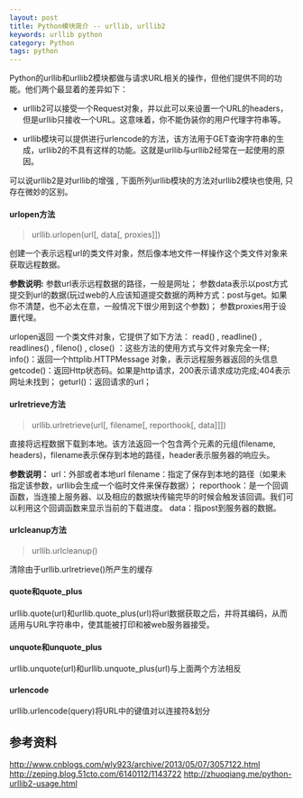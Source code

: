 ```yaml
---
layout: post
title: Python模块简介 -- urllib, urllib2
keywords: urllib python
category: Python
tags: python
---
```


Python的urllib和urllib2模块都做与请求URL相关的操作，但他们提供不同的功能。他们两个最显着的差异如下：

* urllib2可以接受一个Request对象，并以此可以来设置一个URL的headers，但是urllib只接收一个URL。这意味着，你不能伪装你的用户代理字符串等。

* urllib模块可以提供进行urlencode的方法，该方法用于GET查询字符串的生成，urllib2的不具有这样的功能。这就是urllib与urllib2经常在一起使用的原因。

可以说urllib2是对urllib的增强 , 下面所列urllib模块的方法对urllib2模块也使用, 只存在微妙的区别。

#### urlopen方法

> urllib.urlopen(url[, data[, proxies]])

创建一个表示远程url的类文件对象，然后像本地文件一样操作这个类文件对象来获取远程数据。

**参数说明:**
参数url表示远程数据的路径，一般是网址；
参数data表示以post方式提交到url的数据(玩过web的人应该知道提交数据的两种方式：post与get。如果你不清楚，也不必太在意，一般情况下很少用到这个参数)；
参数proxies用于设置代理。

urlopen返回 一个类文件对象，它提供了如下方法：
read() , readline() , readlines() , fileno() , close() ：这些方法的使用方式与文件对象完全一样;
info()：返回一个httplib.HTTPMessage 对象，表示远程服务器返回的头信息
getcode()：返回Http状态码。如果是http请求，200表示请求成功完成;404表示网址未找到；
geturl()：返回请求的url；

#### urlretrieve方法
> urllib.urlretrieve(url[, filename[, reporthook[, data]]])

直接将远程数据下载到本地。该方法返回一个包含两个元素的元组(filename, headers)，filename表示保存到本地的路径，header表示服务器的响应头。

**参数说明：**
url：外部或者本地url
filename：指定了保存到本地的路径（如果未指定该参数，urllib会生成一个临时文件来保存数据）；
reporthook：是一个回调函数，当连接上服务器、以及相应的数据块传输完毕的时候会触发该回调。我们可以利用这个回调函数来显示当前的下载进度。
data：指post到服务器的数据。

#### urlcleanup方法
> urllib.urlcleanup()

清除由于urllib.urlretrieve()所产生的缓存

#### quote和quote_plus
urllib.quote(url)和urllib.quote_plus(url)将url数据获取之后，并将其编码，从而适用与URL字符串中，使其能被打印和被web服务器接受。

#### unquote和unquote_plus
urllib.unquote(url)和urllib.unquote_plus(url)与上面两个方法相反

#### urlencode
urllib.urlencode(query)将URL中的键值对以连接符&划分

## 参考资料
http://www.cnblogs.com/wly923/archive/2013/05/07/3057122.html
http://zeping.blog.51cto.com/6140112/1143722
http://zhuoqiang.me/python-urllib2-usage.html
